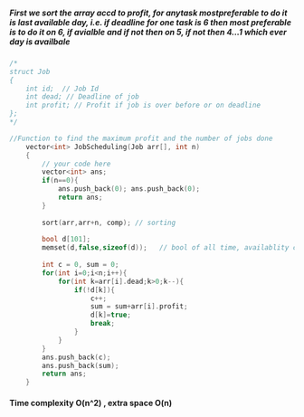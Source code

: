 ##### First we sort the array accd to profit, for anytask mostpreferable to do it is last available day, i.e. if deadline for one task is 6 then most preferable is to do it on 6, if avialble and if not then on 5, if not then 4...1 which ever day is availbale   

```cpp
/*
struct Job 
{ 
    int id;	 // Job Id 
    int dead; // Deadline of job 
    int profit; // Profit if job is over before or on deadline 
};
*/

//Function to find the maximum profit and the number of jobs done
    vector<int> JobScheduling(Job arr[], int n) 
    { 
        // your code here
        vector<int> ans;
        if(n==0){
            ans.push_back(0); ans.push_back(0);
            return ans;
        }
        
        sort(arr,arr+n, comp); // sorting
        
        bool d[101];
        memset(d,false,sizeof(d));   // bool of all time, availablity check
        
        int c = 0, sum = 0;
        for(int i=0;i<n;i++){
            for(int k=arr[i].dead;k>0;k--){
                if(!d[k]){
                    c++; 
                    sum = sum+arr[i].profit;
                    d[k]=true;
                    break;
                }
            }
        }
        ans.push_back(c);
        ans.push_back(sum);
        return ans;
    } 
```

#### Time complexity O(n^2) , extra space O(n)
